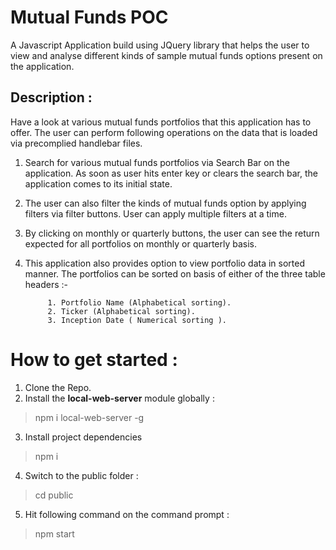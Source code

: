 # Mutual Funds POC
A Javascript Application build using JQuery library that helps the user to view and analyse different kinds of sample mutual funds options present on the application.

## Description :

Have a look at various mutual funds portfolios that this application has to offer. The user can perform following operations on the data that is loaded via precomplied handlebar files.

1. Search for various mutual funds portfolios via Search Bar on the application. As soon as user hits enter key or clears the search bar, the application comes to its initial state.

2. The user can also filter the kinds of mutual funds option by applying filters via filter buttons. User can apply multiple filters at a time.

3. By clicking on monthly or quarterly buttons, the user can see the return expected for all portfolios on monthly or quarterly basis.

4. This application also provides option to view portfolio data in sorted manner. The portfolios can be sorted on basis of either of the three table headers :-
			 
			1. Portfolio Name (Alphabetical sorting).
			2. Ticker (Alphabetical sorting).
			3. Inception Date ( Numerical sorting ).
			
# How to get started :

1. Clone the Repo.
2. Install the **local-web-server** module globally : 
  > npm i local-web-server -g 
3. Install project dependencies 
  > npm i 
4. Switch to the public folder :
  > cd public
5. Hit following command on the command prompt : 
  > npm start
